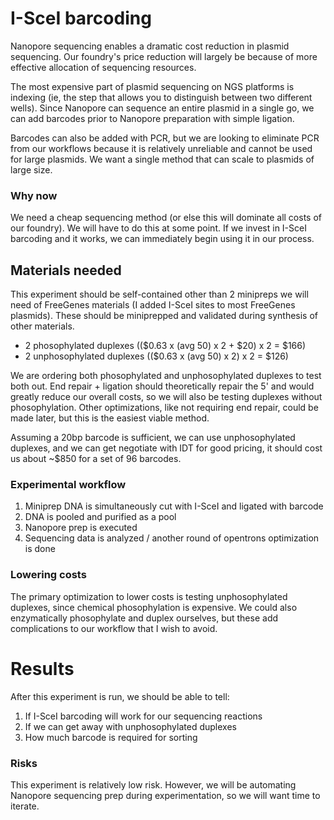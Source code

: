 # I-SceI barcoding
Nanopore sequencing enables a dramatic cost reduction in plasmid sequencing. Our foundry's price reduction will largely be because of more effective allocation of sequencing resources.

The most expensive part of plasmid sequencing on NGS platforms is indexing (ie, the step that allows you to distinguish between two different wells). Since Nanopore can sequence an entire plasmid in a single go, we can add barcodes prior to Nanopore preparation with simple ligation.

Barcodes can also be added with PCR, but we are looking to eliminate PCR from our workflows because it is relatively unreliable and cannot be used for large plasmids. We want a single method that can scale to plasmids of large size. 

### Why now
We need a cheap sequencing method (or else this will dominate all costs of our foundry). We will have to do this at some point. If we invest in I-SceI barcoding and it works, we can immediately begin using it in our process.

## Materials needed
This experiment should be self-contained other than 2 minipreps we will need of FreeGenes materials (I added I-SceI sites to most FreeGenes plasmids). These should be miniprepped and validated during synthesis of other materials.

- 2 phosophylated duplexes (($0.63 x (avg 50) x 2 + $20) x 2 = $166)
- 2 unphosophylated duplexes (($0.63 x (avg 50) x 2) x 2 = $126)

We are ordering both phosophylated and unphosophylated duplexes to test both out. End repair + ligation should theoretically repair the 5' and would greatly reduce our overall costs, so we will also be testing duplexes without phosophylation. Other optimizations, like not requiring end repair, could be made later, but this is the easiest viable method.

Assuming a 20bp barcode is sufficient, we can use unphosophylated duplexes, and we can get negotiate with IDT for good pricing, it should cost us about ~$850 for a set of 96 barcodes.

### Experimental workflow
1. Miniprep DNA is simultaneously cut with I-SceI and ligated with barcode
2. DNA is pooled and purified as a pool
3. Nanopore prep is executed
4. Sequencing data is analyzed / another round of opentrons optimization is done

### Lowering costs
The primary optimization to lower costs is testing unphosophylated duplexes, since chemical phosophylation is expensive. We could also enzymatically phosophylate and duplex ourselves, but these add complications to our workflow that I wish to avoid.

# Results
After this experiment is run, we should be able to tell:
1. If I-SceI barcoding will work for our sequencing reactions
2. If we can get away with unphosophylated duplexes
3. How much barcode is required for sorting

### Risks
This experiment is relatively low risk. However, we will be automating Nanopore sequencing prep during experimentation, so we will want time to iterate.
